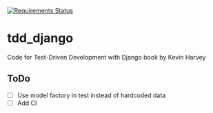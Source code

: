 [![Requirements Status](https://requires.io/github/lancelote/tdd_django/requirements.svg?branch=master)](https://requires.io/github/lancelote/tdd_django/requirements/?branch=master)

# tdd_django

Code for Test-Driven Development with Django book by Kevin Harvey

## ToDo

- [ ] Use model factory in test instead of hardcoded data
- [ ] Add CI
